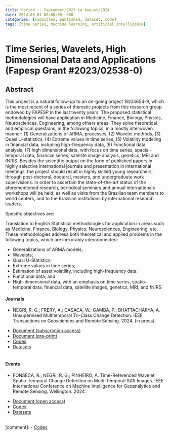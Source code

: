 ```yaml
---
title: Period -- September/2023 to August/2024
date: 2024-08-01 00:00:00 -300
categories: [submitted, published, dataset, code]
tags: [time series, machine learning, artificial intelligence]  
---
```


# Time Series, Wavelets, High Dimensional Data and Applications (Fapesp Grant #2023/02538-0)

## Abstract

This project is a natural follow-up to an on-going project 18/04654-9, which is the most recent of a series of thematic projects from this research group endowed by FAPESP in the last twenty years. The proposed statistical methodologies will have application in Medicine, Finance, Biology, Physics, Neurosciences, Engineering, among others areas. They solve theoretical and empirical questions, in the following topics, in a mostly interwoven manner: (1) Generalizations of ARMA, processes, (2) Wavelet methods, (3) Quasi U-statistics, (4) Extreme values in time series, (5) Volatility modeling in financial data, including high-frequency data, (6) Functional data analysis, (7) high dimensional data, with focus on time series, spacial-temporal data, financial series, satellite image analysis, genetics, MRI and fNRIS. Besides the scientific output on the form of published papers in highly selective international journals and presentation in international meetings, the project should result in highly skilled young researchers, through post-doctoral, doctoral, masters, and undergraduate work supervisions. In order to ascertain the state-of-the-art status of the aforementioned research, periodical seminars and annual internationals workshops will be held, as well as visits from the Brazilian team members to world centers, and to the Brazilian institutions by international research leaders.

Specific objectives are: 

Translation to English
Statistical methodologies for application in areas such as Medicine, Finance, Biology, Physics, Neurosciences, Engineering, etc. These methodologies address both theoretical and applied problems in the following topics, which are inexorably interconnected:

* Generalizations of ARMA models; 
* Wavelets; 
* Quasi U-Statistics;
* Extreme values in time series;
* Estimation of asset volatility, including high-frequency data; 
* Functional data; and
* High-dimensional data, with an emphasis on time series, spatio-temporal data, financial data, satellite images, genetics, MRI, and fNIRS.


#### Journals

* NEGRI, R. G.; FRERY, A.; CASACA, W.; GAMBA, P.; BHATTACHARYA, A. Unsupervised Multitemporal Tri-Class Change Detection. IEEE Transactions on Geosciences and Remote Sensing. 2024. (in press)

- [Document (subscription access)](https://doi.org/)
- [Document (pre-print)](10.36227/techrxiv.170630484.41436032/v1)
- [Codes](https://github.com/rogerionegri/UTCM)
- [Datasets](https://drive.google.com/drive/folders/1ebUcIl3MxlfoGgzm-caPhAXEXFoe5Fg8?usp=sharing)
<br/><br/>

#### Events

* FONSECA, R.; NEGRI, R. G.; PINHEIRO, A. Time-Referenced Wavelet Spatio-Temporal Change Detection on Multi-Temporal SAR Images. IEEE International Conference on Machine Intelligence for Geoanalytics and Remote Sensing. Wellington. 2024.

- [Document (open access)]()
- [Codes]()
- [Datasets]()
<br/><br/>



[comment]: - [Codes](https://github.com/SoftwareImpacts/SIMPAC-2023-185)
